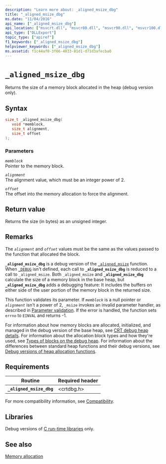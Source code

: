 ```yaml
---
description: "Learn more about: _aligned_msize_dbg"
title: "_aligned_msize_dbg"
ms.date: "11/04/2016"
api_name: ["_aligned_msize_dbg"]
api_location: ["msvcrt.dll", "msvcr80.dll", "msvcr90.dll", "msvcr100.dll", "msvcr100_clr0400.dll", "msvcr110.dll", "msvcr110_clr0400.dll", "msvcr120.dll", "msvcr120_clr0400.dll", "ucrtbase.dll"]
api_type: ["DLLExport"]
topic_type: ["apiref"]
f1_keywords: ["_aligned_msize_dbg"]
helpviewer_keywords: ["_aligned_msize_dbg"]
ms.assetid: f1c44af0-3f66-4033-81d1-d71d3afecba0
---
```

# `_aligned_msize_dbg`

Returns the size of a memory block allocated in the heap (debug version only).

## Syntax

```C
size_t _aligned_msize_dbg(
   void *memblock,
   size_t alignment,
   size_t offset
);
```

### Parameters

*`memblock`*\
Pointer to the memory block.

*`alignment`*\
The alignment value, which must be an integer power of 2.

*`offset`*\
The offset into the memory allocation to force the alignment.

## Return value

Returns the size (in bytes) as an unsigned integer.

## Remarks

The *`alignment`* and *`offset`* values must be the same as the values passed to the function that allocated the block.

**`_aligned_msize_dbg`** is a debug version of the [`_aligned_msize`](aligned-msize.md) function. When [`_DEBUG`](../debug.md) isn't defined, each call to **`_aligned_msize_dbg`** is reduced to a call to `_aligned_msize`. Both `_aligned_msize` and **`_aligned_msize_dbg`** calculate the size of a memory block in the base heap, but **`_aligned_msize_dbg`** adds a debugging feature: It includes the buffers on either side of the user portion of the memory block in the returned size.

This function validates its parameter. If *`memblock`* is a null pointer or *`alignment`* isn't a power of 2, `_msize` invokes an invalid parameter handler, as described in [Parameter validation](../parameter-validation.md). If the error is handled, the function sets `errno` to `EINVAL` and returns -1.

For information about how memory blocks are allocated, initialized, and managed in the debug version of the base heap, see [CRT debug heap details](../crt-debug-heap-details.md). For information about the allocation block types and how they're used, see [Types of blocks on the debug heap](../crt-debug-heap-details.md#types-of-blocks-on-the-debug-heap). For information about the differences between standard heap functions and their debug versions, see [Debug versions of heap allocation functions](../debug-versions-of-heap-allocation-functions.md).

## Requirements

| Routine | Required header |
|---|---|
| **`_aligned_msize_dbg`** | \<crtdbg.h> |

For more compatibility information, see [Compatibility](../compatibility.md).

## Libraries

Debug versions of [C run-time libraries](../crt-library-features.md) only.

## See also

[Memory allocation](../memory-allocation.md)
